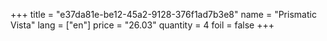 +++
title = "e37da81e-be12-45a2-9128-376f1ad7b3e8"
name = "Prismatic Vista"
lang = ["en"]
price = "26.03"
quantity = 4
foil = false
+++
